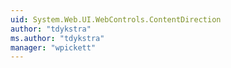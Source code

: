 ```yaml
---
uid: System.Web.UI.WebControls.ContentDirection
author: "tdykstra"
ms.author: "tdykstra"
manager: "wpickett"
---
```

